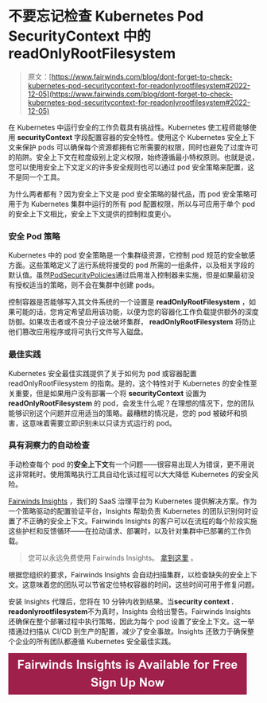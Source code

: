 # 不要忘记检查 Kubernetes Pod SecurityContext 中的 readOnlyRootFilesystem

> 原文：[https://www.fairwinds.com/blog/dont-forget-to-check-kubernetes-pod-securitycontext-for-readonlyrootfilesystem#2022-12-05](https://www.fairwinds.com/blog/dont-forget-to-check-kubernetes-pod-securitycontext-for-readonlyrootfilesystem#2022-12-05)

 在 Kubernetes 中运行安全的工作负载具有挑战性。Kubernetes 使工程师能够使用 **securityContext** 字段配置容器的安全特性。使用这个 Kubernetes 安全上下文来保护 pods 可以确保每个资源都拥有它所需要的权限，同时也避免了过度许可的陷阱。安全上下文在粒度级别上定义权限，始终遵循最小特权原则。也就是说，您可以使用安全上下文定义的许多安全规则也可以通过 pod 安全策略来配置，这不是同一个工具。

为什么两者都有？因为安全上下文是 pod 安全策略的替代品，而 pod 安全策略可用于为 Kubernetes 集群中运行的所有 pod 配置权限，所以与可应用于单个 pod 的安全上下文相比，安全上下文提供的控制粒度更小。

### 安全 Pod 策略

Kubernetes 中的 pod 安全策略是一个集群级资源，它控制 pod 规范的安全敏感方面。这些策略定义了运行系统将接受的 pod 所需的一组条件，以及相关字段的默认值。虽然[PodSecurityPolicies](https://kubernetes.io/docs/reference/generated/kubernetes-api/v1.23/#podsecuritypolicy-v1beta1-policy)通过启用准入控制器来实施，但是如果最初没有授权适当的策略，则不会在集群中创建 pods。

控制容器是否能够写入其文件系统的一个设置是 **readOnlyRootFilesystem** ，如果可能的话，您肯定希望启用该功能，以便为您的容器化工作负载提供额外的深度防御。如果攻击者或不良分子设法破坏集群， **readOnlyRootFilesystem** 将防止他们篡改应用程序或将可执行文件写入磁盘。

### 最佳实践

Kubernetes 安全最佳实践提供了关于如何为 pod 或容器配置 readOnlyRootFilesystem 的指南。是的，这个特性对于 Kubernetes 的安全性至关重要，但是如果用户没有部署一个将 **securityContext** 设置为 **readOnlyRootFilesystem** 的 pod，会发生什么呢？在理想的情况下，您的团队能够识别这个问题并应用适当的策略。最糟糕的情况是，您的 pod 被破坏和损害，这意味着需要立即识别未以只读方式运行的 pod。

### 具有洞察力的自动检查

手动检查每个 pod 的**安全上下文**有一个问题——很容易出现人为错误，更不用说这非常耗时。使用策略执行工具自动化该过程可以大大降低 Kubernetes 的安全风险。

[Fairwinds Insights](https://www.fairwinds.com/?utm_source=adwords&utm_medium=ppc&utm_term=fairwinds%20insights&utm_campaign=Branded&hsa_cam=9424392662&hsa_mt=b&hsa_ver=3&hsa_src=g&hsa_ad=563830028156&hsa_net=adwords&hsa_tgt=kwd-1494176964684&hsa_acc=8748715703&hsa_grp=95380032853&hsa_kw=fairwinds%20insights&gclid=Cj0KCQjwmPSSBhCNARIsAH3cYgaPoOyVSV-nbYaNz0HZU3dn674AJngFY8ikP4-XoMPLKLYf1_q2B4UaApowEALw_wcB) ，我们的 SaaS 治理平台为 Kubernetes 提供解决方案。作为一个策略驱动的配置验证平台，Insights 帮助负责 Kubernetes 的团队识别何时设置了不正确的安全上下文。Fairwinds Insights 的客户可以在流程的每个阶段实施这些护栏和反馈循环——在拉动请求、部署时，以及针对集群中已部署的工作负载。

> 您可以永远免费使用 Fairwinds Insights。 [拿到这里](https://www.fairwinds.com/coming-soon) 。

根据您组织的要求，Fairwinds Insights 会自动扫描集群，以检查缺失的安全上下文。这意味着您的团队可以节省定位特权容器的时间，这些时间可用于修复问题。

安装 Insights 代理后，您将在 10 分钟内收到结果。当**security context . readonlyrootfilesystem**不为真时，Insights 会给出警告。Fairwinds Insights 还确保在整个部署过程中执行策略，因此为每个 pod 设置了安全上下文。这一举措通过扫描从 CI/CD 到生产的配置，减少了安全事故。Insights 还致力于确保整个企业的所有团队都遵循 Kubernetes 安全最佳实践。

[![Fairwinds Insights is Available for Free Sign Up Now](img/90e93a941f22f2087c3a229a91ea6c10.png)](https://cta-redirect.hubspot.com/cta/redirect/2184645/d329e036-9905-4715-85b8-31a98b50623c)